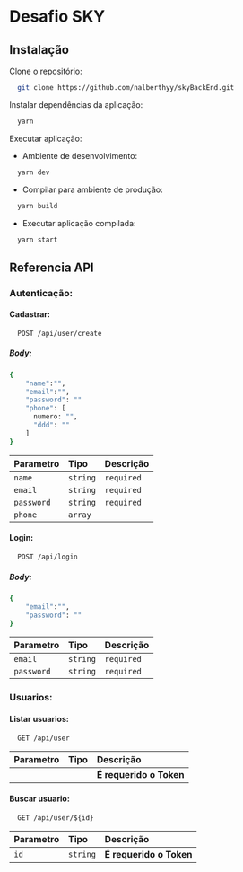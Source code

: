 
# Desafio SKY

## Instalação

 Clone o repositório:
```bash
  git clone https://github.com/nalberthyy/skyBackEnd.git
```

 Instalar dependências da aplicação:
```bash
  yarn
```

 Executar aplicação:
  - Ambiente de desenvolvimento:
```bash
  yarn dev
```
  - Compilar para ambiente de produção:
```bash
  yarn build
```
  - Executar aplicação compilada:
```bash
  yarn start
```

## Referencia API

### Autenticação:

#### Cadastrar:
```http
  POST /api/user/create
```
##### Body:
```bash
{
    "name":"",
    "email":"",
    "password": ""
    "phone": [
      numero: "",
      "ddd": ""
    ]
}

```
| Parametro   | Tipo     | Descrição  |
| :---------- | :------- | :----------|
|  `name`     | `string` | `required` |
|  `email    `| `string` | `required` |
|  `password` | `string` | `required` |
|  `phone   ` | `array`  |            |

#### Login:
```http
  POST /api/login
```
##### Body:
```bash
{
    "email":"",
    "password": ""
}
```
| Parametro   | Tipo     | Descrição  |
| :---------- | :------- | :----------|
|  `email    `| `string` | `required` |
|  `password` | `string` | `required` |

### Usuarios:

#### Listar usuarios:

```http
  GET /api/user
```

| Parametro | Tipo     | Descrição                      |
| :-------- | :------- | :----------------------------- |
|           |          | **É requerido o Token**       |

#### Buscar usuario:

```http
  GET /api/user/${id}
```

| Parametro | Tipo     | Descrição                       |
| :-------- | :------- | :------------------------------ |
| `id`      | `string` | **É requerido o Token**         |


  
